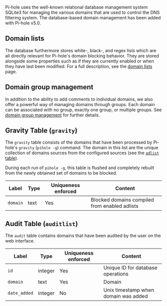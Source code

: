 Pi-hole uses the well-known relational database management system SQLite3 for managing the various domains that are used to control the DNS filtering system. The database-based domain management has been added with Pi-hole v5.0.

## Domain lists
The database furthermore stores white-, black-, and regex lists which are all directly relevant for Pi-hole's domain blocking behavior. They are stored alongside some properties such as if they are currently enabled or when they have last been modified. For a full description, see the [domain lists](gravity-lists.md) page.

## Domain group management
In addition to the ability to add comments to individual domains, we also offer a powerful way of managing domains through groups. Each domain can be associated with no group, exactly one group, or multiple groups. See [domain group management](gravity-groups.md) for further details.

## Gravity Table (`gravity`)
The `gravity` table consists of the domains that have been processed by Pi-hole's `gravity` (`pihole -g`) command. The domain in this list are the unique collection of domains sources from the configured sources (see the [`adlist` table](gravity-lists.md#adlists-table)).

During each run of `pihole -g`, this table is flushed and completely rebuilt from the newly obtained set of domains to be blocked.

Label | Type | Uniqueness enforced | Content
----- | ---- | ------------------- | --------
`domain` | text | Yes | Blocked domains compiled from enabled adlists

## Audit Table (`auditlist`)
The `audit` table contains domains that have been audited by the user on the web interface.

Label | Type | Uniqueness enforced | Content
----- | ---- | ------------------- | --------
`id` | integer | Yes | Unique ID for database operations
`domain` | text | Yes | Domain
`date_added` | integer | No | Unix timestamp when domain was added
